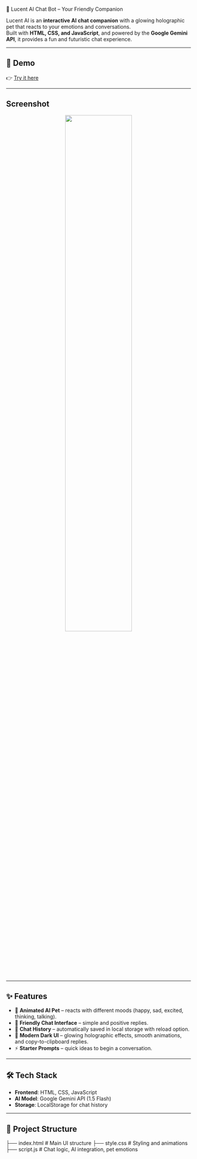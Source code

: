   🌌 Lucent AI Chat Bot – Your Friendly Companion  

Lucent AI is an **interactive AI chat companion** with a glowing holographic pet that reacts to your emotions and conversations.  
Built with **HTML, CSS, and JavaScript**, and powered by the **Google Gemini API**, it provides a fun and futuristic chat experience.  

---

## 🚀 Demo  
👉 [Try it here](https://diljith-kp.github.io/Ai-chat-bot)  

---

##  Screenshot  
<p align="center">
  <img src="https://res.cloudinary.com/dptj37ebu/image/upload/v1757801326/Screenshot_2025-09-14_032717_vvsgxq.png"  width="60%">
</p>

---

## ✨ Features  
- 🐾 **Animated AI Pet** – reacts with different moods (happy, sad, excited, thinking, talking).  
- 💬 **Friendly Chat Interface** – simple and positive replies.  
- 📜 **Chat History** – automatically saved in local storage with reload option.  
- 🎨 **Modern Dark UI** – glowing holographic effects, smooth animations, and copy-to-clipboard replies.  
- ⚡ **Starter Prompts** – quick ideas to begin a conversation.  

---

## 🛠️ Tech Stack  
- **Frontend**: HTML, CSS, JavaScript  
- **AI Model**: Google Gemini API (1.5 Flash)  
- **Storage**: LocalStorage for chat history  

---

## 📂 Project Structure  
├── index.html # Main UI structure
├── style.css # Styling and animations
├── script.js # Chat logic, AI integration, pet emotions
